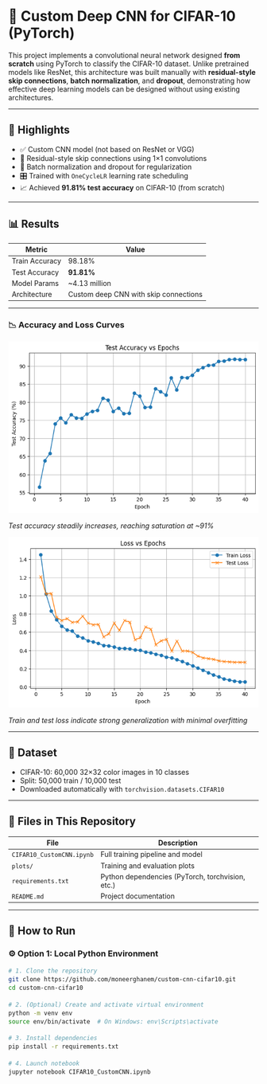 # 🧠 Custom Deep CNN for CIFAR-10 (PyTorch)

This project implements a convolutional neural network designed **from scratch** using PyTorch to classify the CIFAR-10 dataset. Unlike pretrained models like ResNet, this architecture was built manually with **residual-style skip connections**, **batch normalization**, and **dropout**, demonstrating how effective deep learning models can be designed without using existing architectures.

---

## 🚀 Highlights

- ✅ Custom CNN model (not based on ResNet or VGG)
- 🔁 Residual-style skip connections using 1×1 convolutions
- 🧼 Batch normalization and dropout for regularization
- 🎛️ Trained with `OneCycleLR` learning rate scheduling
- 📈 Achieved **91.81% test accuracy** on CIFAR-10 (from scratch)

---

## 📊 Results

| Metric         | Value         |
|----------------|---------------|
| Train Accuracy | 98.18%        |
| Test Accuracy  | **91.81%**    |
| Model Params   | ~4.13 million    |
| Architecture   | Custom deep CNN with skip connections |

---

### 📉 Accuracy and Loss Curves

![Test Accuracy vs Epochs](plots/test_accuracy_vs_epoch.png)

_Test accuracy steadily increases, reaching saturation at ~91%_

![Loss vs Epochs](plots/loss_vs_epoch.png)

_Train and test loss indicate strong generalization with minimal overfitting_

---

## 🧪 Dataset

- CIFAR-10: 60,000 32×32 color images in 10 classes
- Split: 50,000 train / 10,000 test
- Downloaded automatically with `torchvision.datasets.CIFAR10`

---

## 📁 Files in This Repository

| File | Description |
|------|-------------|
| `CIFAR10_CustomCNN.ipynb` | Full training pipeline and model |
| `plots/` | Training and evaluation plots |
| `requirements.txt` | Python dependencies (PyTorch, torchvision, etc.) |
| `README.md` | Project documentation |

---

## 🔧 How to Run

### ⚙️ Option 1: Local Python Environment

```bash
# 1. Clone the repository
git clone https://github.com/moneerghanem/custom-cnn-cifar10.git
cd custom-cnn-cifar10

# 2. (Optional) Create and activate virtual environment
python -m venv env
source env/bin/activate  # On Windows: env\Scripts\activate

# 3. Install dependencies
pip install -r requirements.txt

# 4. Launch notebook
jupyter notebook CIFAR10_CustomCNN.ipynb
